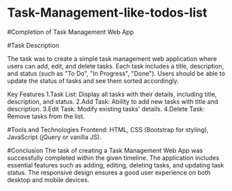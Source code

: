 # Task-Management-like-todos-list
#Completion of Task Management Web App

#Task Description

The task was to create a simple task management web application where users can add, edit, and delete tasks. Each task includes a title, description, and status (such as "To Do", "In Progress", "Done"). Users should be able to update the status of tasks and see them sorted accordingly.

Key Features
1.Task List:
Display all tasks with their details, including title, description, and status.
2.Add Task:
Ability to add new tasks with title and description.
3.Edit Task:
Modify existing tasks' details.
4.Delete Task:
Remove tasks from the list.

#Tools and Technologies
Frontend: HTML, CSS (Bootstrap for styling), JavaScript (jQuery or vanilla JS).

#Conclusion
The task of creating a Task Management Web App was successfully completed within the given timeline. The application includes essential features such as adding, editing, deleting tasks, and updating task status. The responsive design ensures a good user experience on both desktop and mobile devices.
